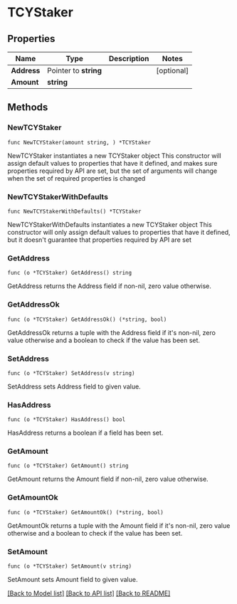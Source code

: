 # TCYStaker

## Properties

Name | Type | Description | Notes
------------ | ------------- | ------------- | -------------
**Address** | Pointer to **string** |  | [optional] 
**Amount** | **string** |  | 

## Methods

### NewTCYStaker

`func NewTCYStaker(amount string, ) *TCYStaker`

NewTCYStaker instantiates a new TCYStaker object
This constructor will assign default values to properties that have it defined,
and makes sure properties required by API are set, but the set of arguments
will change when the set of required properties is changed

### NewTCYStakerWithDefaults

`func NewTCYStakerWithDefaults() *TCYStaker`

NewTCYStakerWithDefaults instantiates a new TCYStaker object
This constructor will only assign default values to properties that have it defined,
but it doesn't guarantee that properties required by API are set

### GetAddress

`func (o *TCYStaker) GetAddress() string`

GetAddress returns the Address field if non-nil, zero value otherwise.

### GetAddressOk

`func (o *TCYStaker) GetAddressOk() (*string, bool)`

GetAddressOk returns a tuple with the Address field if it's non-nil, zero value otherwise
and a boolean to check if the value has been set.

### SetAddress

`func (o *TCYStaker) SetAddress(v string)`

SetAddress sets Address field to given value.

### HasAddress

`func (o *TCYStaker) HasAddress() bool`

HasAddress returns a boolean if a field has been set.

### GetAmount

`func (o *TCYStaker) GetAmount() string`

GetAmount returns the Amount field if non-nil, zero value otherwise.

### GetAmountOk

`func (o *TCYStaker) GetAmountOk() (*string, bool)`

GetAmountOk returns a tuple with the Amount field if it's non-nil, zero value otherwise
and a boolean to check if the value has been set.

### SetAmount

`func (o *TCYStaker) SetAmount(v string)`

SetAmount sets Amount field to given value.



[[Back to Model list]](../README.md#documentation-for-models) [[Back to API list]](../README.md#documentation-for-api-endpoints) [[Back to README]](../README.md)


